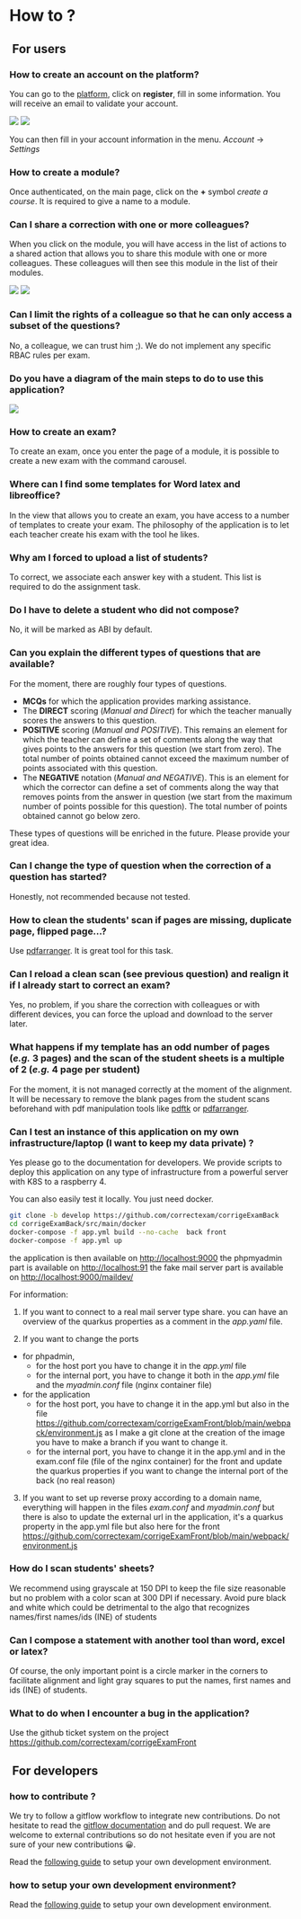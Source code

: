 # How to ?

##  For users

### How to create an account on the platform?

You can go to the [platform](https://correctexam.github.io/corrigeExamFront/), click on **register**, fill in some information. You will receive an email to validate your account. 

![](Register.png)
![](Register1.png)

You can then fill in your account information in the menu. *Account* -> *Settings*

### How to create a module?

Once authenticated, on the main page, click on the **+** symbol *create a course*.
It is required to give a name to a module. 


### Can I share a correction with one or more colleagues?

When you click on the module, you will have access in the list of actions to a shared action that allows you to share this module with one or more colleagues. These colleagues will then see this module in the list of their modules. 

![](share.png)
![](share1.png)

### Can I limit the rights of a colleague so that he can only access a subset of the questions?

No, a colleague, we can trust him ;). We do not implement any specific RBAC rules per exam. 

### Do you have a diagram of the main steps to do to use this application?

![](./ScanExam.png)



### How to create an exam?

To create an exam, once you enter the page of a module, it is possible to create a new exam with the command carousel. 

### Where can I find some templates for Word latex and libreoffice?

In the view that allows you to create an exam, you have access to a number of templates to create your exam. The philosophy of the application is to let each teacher create his exam with the tool he likes. 

### Why am I forced to upload a list of students?

To correct, we associate each answer key with a student. This list is required to do the assignment task.

### Do I have to delete a student who did not compose? 

No, it will be marked as ABI by default. 

### Can you explain the different types of questions that are available?

For the moment, there are roughly four types of questions. 

- **MCQs** for which the application provides marking assistance. 
- The **DIRECT** scoring (*Manual and Direct*) for which the teacher manually scores the answers to this question. 
- **POSITIVE** scoring (*Manual and POSITIVE*). This remains an element for which the teacher can define a set of comments along the way that gives points to the answers for this question (we start from zero). The total number of points obtained cannot exceed the maximum number of points associated with this question.
- The **NEGATIVE** notation (*Manual and NEGATIVE*). This is an element for which the corrector can define a set of comments along the way that removes points from the answer in question (we start from the maximum number of points possible for this question). The total number of points obtained cannot go below zero.

These types of questions will be enriched in the future. Please provide your great idea. 

### Can I change the type of question when the correction of a question has started?

Honestly, not recommended because not tested. 

### How to clean the students' scan if pages are missing, duplicate page, flipped page...?

Use [pdfarranger](https://github.com/pdfarranger/pdfarranger). It is great tool for this task. 

### Can I reload a clean scan (see previous question) and realign it if I already start to correct an exam?

Yes, no problem, if you share the correction with colleagues or with different devices, you can force the upload and download to the server later. 

### What happens if my template has an odd number of pages (*e.g.* 3 pages) and the scan of the student sheets is a multiple of 2 (*e.g.* 4 page per student)

For the moment, it is not managed correctly at the moment of the alignment. It will be necessary to remove the blank pages from the student scans beforehand with pdf manipulation tools like [pdftk](https://www.pdflabs.com/tools/pdftk-the-pdf-toolkit/) or [pdfarranger](https://github.com/pdfarranger/pdfarranger).

### Can I test an instance of this application on my own infrastructure/laptop (I want to keep my data private) ?

Yes please go to the documentation for developers. We provide scripts to deploy this application on any type of infrastructure from a powerful server with K8S to a raspberry 4. 

You can also easily test it locally. You just need docker. 

```bash
git clone -b develop https://github.com/correctexam/corrigeExamBack
cd corrigeExamBack/src/main/docker
docker-compose -f app.yml build --no-cache  back front
docker-compose -f app.yml up
```

the application is then available on [http://localhost:9000](http://localhost:9000)
the phpmyadmin part is available on [http://localhost:91](http://localhost:91)
the fake mail server part is available on [http://localhost:9000/maildev/](http://localhost:9000/maildev/)

For information: 

1. If you want to connect to a real mail server type share. you can have an overview of the quarkus properties as a comment in the *app.yaml* file. 

2. If you want to change the ports
- for phpadmin,
  - for the host port you have to change it in the *app.yml* file  
  - for the internal port, you have to change it both in the *app.yml* file and the *myadmin.conf* file (nginx container file)
- for the application
  - for the host port, you have to change it in the app.yml but also in the file https://github.com/correctexam/corrigeExamFront/blob/main/webpack/environment.js as I make a git clone at the creation of the image you have to make a branch if you want to change it.
  - for the internal port, you have to change it in the app.yml and in the exam.conf file (file of the nginx container) for the front and update the quarkus properties if you want to change the internal port of the back (no real reason)

3. If you want to set up reverse proxy according to a domain name, everything will happen in the files *exam.conf* and *myadmin.conf* but there is also to update the external url in the application, it's a quarkus property in the app.yml file but also here for the front https://github.com/correctexam/corrigeExamFront/blob/main/webpack/environment.js


### How do I scan students' sheets?

We recommend using grayscale at 150 DPI to keep the file size reasonable but no problem with a color scan at 300 DPI if necessary. Avoid pure black and white which could be detrimental to the algo that recognizes names/first names/ids (INE) of students



### Can I compose a statement with another tool than word, excel or latex?

Of course, the only important point is a circle marker in the corners to facilitate alignment and light gray squares to put the names, first names and ids (INE) of students. 

### What to do when I encounter a bug in the application?

Use the github ticket system on the project https://github.com/correctexam/corrigeExamFront

##  For developers

### how to contribute ?

We try to follow a gitflow workflow to integrate new contributions. 
Do not hesitate to read the [gitflow documentation](https://git-flow.readthedocs.io/fr/latest/presentation.html) and do pull request. 
We are welcome to external contributions so do not hesitate even if you are not sure of your new contributions 😀. 
 
Read the [following guide](/) to setup your own development environment. 

### how to setup  your own development environment?

Read the [following guide](/) to setup your own development environment. 
